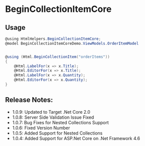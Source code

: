 # BeginCollectionItemCore

## Usage

```C#
@using HtmlHelpers.BeginCollectionItemCore;
@model BeginCollectionItemCoreDemo.ViewModels.OrderItemModel


@using (Html.BeginCollectionItem("orderItems"))
{
    @Html.LabelFor(x => x.Title);
    @Html.EditorFor(x => x.Title);
    @Html.LabelFor(x => x.Quantity);
    @Html.EditorFor(x => x.Quantity);
}
```


## Release Notes:
- 1.0.9: Updated to Target .Net Core 2.0
- 1.0.8: Server Side Validation Issue Fixed
- 1.0.7: Bug Fixes for Nested Collections Support
- 1.0.6: Fixed Version Number
- 1.0.5: Added Support for Nested Collections  
- 1.0.4: Added Support for ASP.Net Core on .Net Framework 4.6